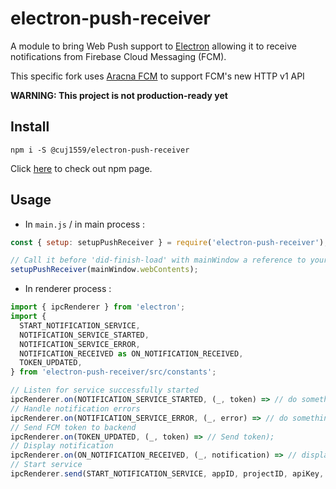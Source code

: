 # electron-push-receiver

A module to bring Web Push support to [Electron](https://github.com/electron/electron) allowing it to receive notifications from Firebase Cloud Messaging (FCM).

This specific fork uses [Aracna FCM](https://github.com/queelag/fcm) to support FCM's new HTTP v1 API

**WARNING: This project is not production-ready yet**

## Install

```
npm i -S @cuj1559/electron-push-receiver
```

Click [here](https://www.npmjs.com/package/@cuj1559/electron-push-receiver) to check out npm page.

## Usage

- In `main.js` / in main process :

```javascript
const { setup: setupPushReceiver } = require('electron-push-receiver');

// Call it before 'did-finish-load' with mainWindow a reference to your window
setupPushReceiver(mainWindow.webContents);
```

- In renderer process :

```javascript
import { ipcRenderer } from 'electron';
import {
  START_NOTIFICATION_SERVICE,
  NOTIFICATION_SERVICE_STARTED,
  NOTIFICATION_SERVICE_ERROR,
  NOTIFICATION_RECEIVED as ON_NOTIFICATION_RECEIVED,
  TOKEN_UPDATED,
} from 'electron-push-receiver/src/constants';

// Listen for service successfully started
ipcRenderer.on(NOTIFICATION_SERVICE_STARTED, (_, token) => // do something);
// Handle notification errors
ipcRenderer.on(NOTIFICATION_SERVICE_ERROR, (_, error) => // do something);
// Send FCM token to backend
ipcRenderer.on(TOKEN_UPDATED, (_, token) => // Send token);
// Display notification
ipcRenderer.on(ON_NOTIFICATION_RECEIVED, (_, notification) => // display notification);
// Start service
ipcRenderer.send(START_NOTIFICATION_SERVICE, appID, projectID, apiKey, vapidKey);
```
